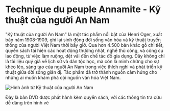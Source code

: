 # Technique du peuple Annamite - Kỹ thuật của người An Nam
"Kỹ thuật của người An Nam" là một tác phẩm nổi bật của Henri Oger, xuất bản năm 1908-1909, ghi lại sinh động đời sống văn hóa và kỹ thuật truyền thống của người Việt Nam thời bấy giờ. Qua hơn 4.500 bản khắc gỗ chi tiết, quyển sách tái hiện các hoạt động thường nhật, nghề thủ công, và công cụ lao động, từ việc làm ruộng, dệt vải đến chế tác đồ gia dụng. Đây không chỉ là tài liệu quý giá về lịch sử và dân tộc học, mà còn là minh chứng cho sự khéo léo, sáng tạo của người An Nam trong việc thích nghi và phát triển kỹ thuật giữa đời sống giản dị. Tác phẩm đã trở thành nguồn cảm hứng cho những ai muốn khám phá cội nguồn văn hóa Việt Nam.

![Hình ảnh từ Kỹ thuật của người An Nam](https://ton-kin.com/test_images/OGER_Page_001.jpg)

Đây là bản DVD được phất hành kèm quyển sách, với các thông tin tra cứu dễ dàng trên hình vẽ
